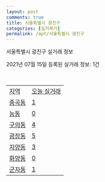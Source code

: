 ```yaml
---
layout: post
comments: true
title: 서울특별시 광진구
categories: [실거래가]
permalink: /apt/서울특별시 광진구
---
```


서울특별시 광진구 실거래 정보

2021년 07월 15일 등록된 실거래 정보: 1건

<script type="text/javascript">
  google.charts.load('current', {'packages':['corechart']});
  google.charts.setOnLoadCallback(drawChart);

  function drawChart() {
    var data = google.visualization.arrayToDataTable([['거래일', '매매', '전월세', '전매'], ['20-07', 74, 194, 0], ['20-08', 99, 229, 0], ['20-09', 76, 230, 0], ['20-10', 76, 292, 0], ['20-11', 109, 273, 0], ['20-12', 131, 304, 0], ['21-01', 110, 262, 0], ['21-02', 66, 265, 0], ['21-03', 67, 223, 0], ['21-04', 45, 185, 0], ['21-05', 79, 200, 0], ['21-06', 41, 165, 0], ['21-07', 1, 33, 0]]);

    var options = {
      title: '최근 1년간 유형별 거래량 추이',
      legend: { position: 'bottom' }
    };

    var chart = new google.visualization.LineChart(document.getElementById('columnchart_material'));
    chart.draw(data, (options));
  }
</script>

<div id="columnchart_material" style="width: 95%; margin-left: -35px"></div>
<br>
<table class="sortable">
  <tr>
    <td><a href="#">지역</a></td>
    <td><a href="#">오늘 실거래</a></td>
  </tr>

  
  <tr class="item">
    <td><a href="서울특별시 광진구 중곡동">중곡동</a></td>
    <td><a href="서울특별시 광진구 중곡동">1</a></td>
  </tr>
    

  <tr class="item">
    <td><a href="서울특별시 광진구 능동">능동</a></td>
    <td><a href="서울특별시 광진구 능동">0</a></td>
  </tr>
    

  <tr class="item">
    <td><a href="서울특별시 광진구 구의동">구의동</a></td>
    <td><a href="서울특별시 광진구 구의동">4</a></td>
  </tr>
    

  <tr class="item">
    <td><a href="서울특별시 광진구 광장동">광장동</a></td>
    <td><a href="서울특별시 광진구 광장동">5</a></td>
  </tr>
    

  <tr class="item">
    <td><a href="서울특별시 광진구 자양동">자양동</a></td>
    <td><a href="서울특별시 광진구 자양동">3</a></td>
  </tr>
    

  <tr class="item">
    <td><a href="서울특별시 광진구 화양동">화양동</a></td>
    <td><a href="서울특별시 광진구 화양동">0</a></td>
  </tr>
    

  <tr class="item">
    <td><a href="서울특별시 광진구 군자동">군자동</a></td>
    <td><a href="서울특별시 광진구 군자동">1</a></td>
  </tr>
    


</table>


    
